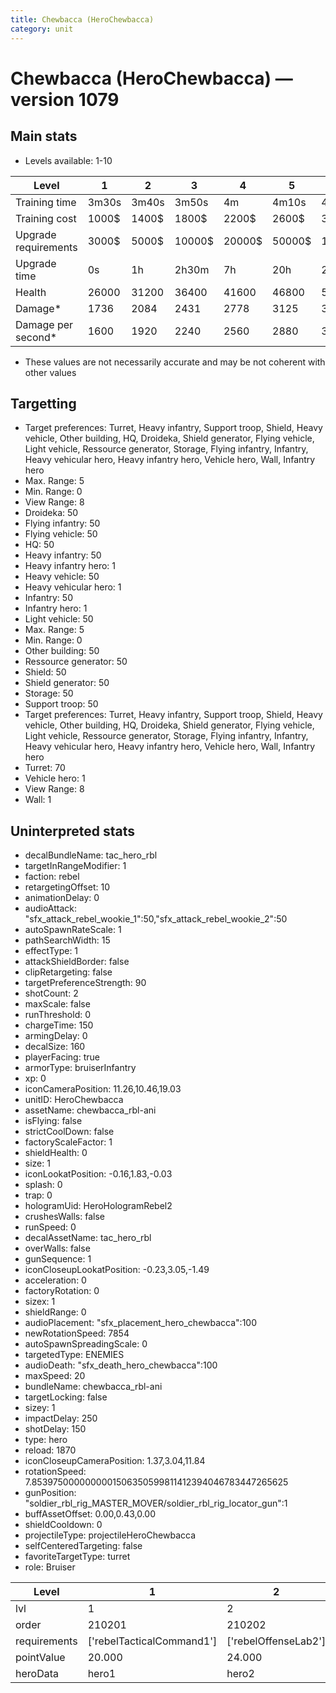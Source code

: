 ```yaml
---
title: Chewbacca (HeroChewbacca)
category: unit
---
```


# Chewbacca (HeroChewbacca) — version 1079

## Main stats

  * Levels available: 1-10

|Level               |1    |2    |3     |4     |5     |6      |7      |8      |9       |10      |
|--------------------|-----|-----|------|------|------|-------|-------|-------|--------|--------|
|Training time       |3m30s|3m40s|3m50s |4m    |4m10s |4m20s  |4m30s  |9m20s  |9m40s   |10m     |
|Training cost       |1000$|1400$|1800$ |2200$ |2600$ |3000$  |3400$  |4000$  |4200$   |4600$   |
|Upgrade requirements|3000$|5000$|10000$|20000$|50000$|135000$|225000$|450000$|1500000$|2500000$|
|Upgrade time        |0s   |1h   |2h30m |7h    |20h   |2d12h  |4d     |6d     |1w1d    |1w5d    |
|Health              |26000|31200|36400 |41600 |46800 |52000  |57200  |62400  |67600   |78000   |
|Damage*             |1736 |2084 |2431  |2778  |3125  |3472   |3820   |4167   |4514    |5208    |
|Damage per second*  |1600 |1920 |2240  |2560  |2880  |3200   |3520   |3840   |4160    |4800    |

* These values are not necessarily accurate and may be not coherent with other values

## Targetting

  * Target preferences: Turret, Heavy infantry, Support troop, Shield, Heavy vehicle, Other building, HQ, Droideka, Shield generator, Flying vehicle, Light vehicle, Ressource generator, Storage, Flying infantry, Infantry, Heavy vehicular hero, Heavy infantry hero, Vehicle hero, Wall, Infantry hero
  * Max. Range: 5
  * Min. Range: 0
  * View Range: 8
  * Droideka: 50
  * Flying infantry: 50
  * Flying vehicle: 50
  * HQ: 50
  * Heavy infantry: 50
  * Heavy infantry hero: 1
  * Heavy vehicle: 50
  * Heavy vehicular hero: 1
  * Infantry: 50
  * Infantry hero: 1
  * Light vehicle: 50
  * Max. Range: 5
  * Min. Range: 0
  * Other building: 50
  * Ressource generator: 50
  * Shield: 50
  * Shield generator: 50
  * Storage: 50
  * Support troop: 50
  * Target preferences: Turret, Heavy infantry, Support troop, Shield, Heavy vehicle, Other building, HQ, Droideka, Shield generator, Flying vehicle, Light vehicle, Ressource generator, Storage, Flying infantry, Infantry, Heavy vehicular hero, Heavy infantry hero, Vehicle hero, Wall, Infantry hero
  * Turret: 70
  * Vehicle hero: 1
  * View Range: 8
  * Wall: 1

## Uninterpreted stats

  * decalBundleName: tac_hero_rbl
  * targetInRangeModifier: 1
  * faction: rebel
  * retargetingOffset: 10
  * animationDelay: 0
  * audioAttack: "sfx_attack_rebel_wookie_1":50,"sfx_attack_rebel_wookie_2":50
  * autoSpawnRateScale: 1
  * pathSearchWidth: 15
  * effectType: 1
  * attackShieldBorder: false
  * clipRetargeting: false
  * targetPreferenceStrength: 90
  * shotCount: 2
  * maxScale: false
  * runThreshold: 0
  * chargeTime: 150
  * armingDelay: 0
  * decalSize: 160
  * playerFacing: true
  * armorType: bruiserInfantry
  * xp: 0
  * iconCameraPosition: 11.26,10.46,19.03
  * unitID: HeroChewbacca
  * assetName: chewbacca_rbl-ani
  * isFlying: false
  * strictCoolDown: false
  * factoryScaleFactor: 1
  * shieldHealth: 0
  * size: 1
  * iconLookatPosition: -0.16,1.83,-0.03
  * splash: 0
  * trap: 0
  * hologramUid: HeroHologramRebel2
  * crushesWalls: false
  * runSpeed: 0
  * decalAssetName: tac_hero_rbl
  * overWalls: false
  * gunSequence: 1
  * iconCloseupLookatPosition: -0.23,3.05,-1.49
  * acceleration: 0
  * factoryRotation: 0
  * sizex: 1
  * shieldRange: 0
  * audioPlacement: "sfx_placement_hero_chewbacca":100
  * newRotationSpeed: 7854
  * autoSpawnSpreadingScale: 0
  * targetedType: ENEMIES
  * audioDeath: "sfx_death_hero_chewbacca":100
  * maxSpeed: 20
  * bundleName: chewbacca_rbl-ani
  * targetLocking: false
  * sizey: 1
  * impactDelay: 250
  * shotDelay: 150
  * type: hero
  * reload: 1870
  * iconCloseupCameraPosition: 1.37,3.04,11.84
  * rotationSpeed: 7.8539750000000001506350599811412394046783447265625
  * gunPosition: "soldier_rbl_rig_MASTER_MOVER/soldier_rbl_rig_locator_gun":1
  * buffAssetOffset: 0.00,0.43,0.00
  * shieldCooldown: 0
  * projectileType: projectileHeroChewbacca
  * selfCenteredTargeting: false
  * favoriteTargetType: turret
  * role: Bruiser

|Level       |1                        |2                   |3                   |4                   |5                   |6                   |7                   |8                   |9                   |10                   |
|------------|-------------------------|--------------------|--------------------|--------------------|--------------------|--------------------|--------------------|--------------------|--------------------|---------------------|
|lvl         |1                        |2                   |3                   |4                   |5                   |6                   |7                   |8                   |9                   |10                   |
|order       |210201                   |210202              |210203              |210204              |210205              |210206              |210207              |210208              |210209              |210210               |
|requirements|['rebelTacticalCommand1']|['rebelOffenseLab2']|['rebelOffenseLab3']|['rebelOffenseLab4']|['rebelOffenseLab5']|['rebelOffenseLab6']|['rebelOffenseLab7']|['rebelOffenseLab8']|['rebelOffenseLab9']|['rebelOffenseLab10']|
|pointValue  |20.000                   |24.000              |28.000              |32.000              |36.000              |40.000              |44.000              |48.000              |52.000              |60.000               |
|heroData    |hero1                    |hero2               |hero3               |hero4               |hero5               |hero6               |hero7               |hero8               |hero9               |hero10               |

